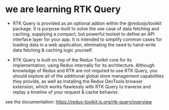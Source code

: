 # we are learning RTK Query

* RTK Query is provided as an optional addon within the @reduxjs/toolkit package. It is purpose-built to solve the use case of data fetching and caching, supplying a compact, but powerful toolset to define an API interface layer for your app. It is intended to simplify common cases for loading data in a web application, eliminating the need to hand-write data fetching & caching logic yourself.

* RTK Query is built on top of the Redux Toolkit core for its implementation, using Redux internally for its architecture. Although knowledge of Redux and RTK are not required to use RTK Query, you should explore all of the additional global store management capabilities they provide, as well as installing the Redux DevTools browser extension, which works flawlessly with RTK Query to traverse and replay a timeline of your request & cache behavior.


see the documentation: https://redux-toolkit.js.org/rtk-query/overview


